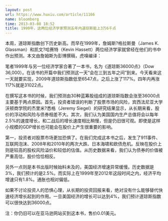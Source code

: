 ```yaml
---
layout: post
url: https://www.huxiu.com/article/11166
name: bloomberg
time: 2013-03-08 18:52
title: 1999年，这两位经济学家预测五年内道琼斯能上3万6千点
---
```

本周，道琼斯指数创下历史新高。而早在1999年，詹姆斯?格拉斯曼（James K. Glassman）和凯文?哈赛特（Kevin Hassett）两位经济学家就曾经在他们的书中作出预测。本文由詹姆斯为彭博撰稿，虎嗅编译：

笔者1999年与另一位经济学家合著了一本书，名为《道琼斯36000点》（Dow 36,000）。在该书的开篇中我们预测这一天“会在三到五年之间”到来。今天看来这一天就要实现，2009年道琼斯指数低至6547点，之后上涨了117%。四年内再涨117%就是31022点。

在撰写这本书的时候，我们预测由30种蓝筹股组成的道琼斯指数会涨至36000点主要基于两点原因。首先，投资者错误的判断了股票市场的风险，宾西法尼亚大学沃顿商学院的杰里米?悉格（Jeremy Siegel）的研究结果显示，从长期来看，股价的浮动和风险与债券相差不大。其次，我们认为美国国内生产总值将会以每年2.5%的速度增长，和二战后的增长速度相比稍慢，但是仍旧很可观。即使是这样小规模的GDP增长也可能会在股价上产生很重要的影响。

第一，投资者对股票市场更加恐惧了。在我们完成这本书之后，发生了911事件、互联网泡沫、2008年和2010年的两次大跌、日本海啸和欧债危机。反映在股价上则是较高的股权风险溢价和较低的估值。从历史数据来看，我们认为债券的价值被严重高估，股价恰恰相反。

另外一点则是本书出版时候始料未及的，美国经济增速异常缓慢。历史数据是3%，我们预计的是2.5%。而实际上在1999年至2012年这段时间之内，经济平均增速只有1.8%。通胀也相对偏低。

如果不讨论投资人的恐惧心理，从长期的投资回报来看，绝对没有什么能够替代快速经济增长起到的作用。一旦美国经济的增长可以达到4%，我们预计道琼斯指数可以很快达到36000点。

注：你仍旧可以在亚马逊网站买到这本书，售价0.01美元。

